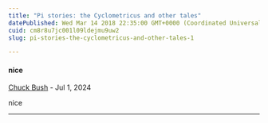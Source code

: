 ```yaml
---
title: "Pi stories: the Cyclometricus and other tales"
datePublished: Wed Mar 14 2018 22:35:00 GMT+0000 (Coordinated Universal Time)
cuid: cm8r8u7jc001l09ldejmu9uw2
slug: pi-stories-the-cyclometricus-and-other-tales-1

---
```



#### nice
[Chuck Bush](https://www.blogger.com/profile/14786121838625418137 "noreply@blogger.com") - <time datetime="2024-07-29T14:47:55.091+02:00">Jul 1, 2024</time>

nice
<hr />
